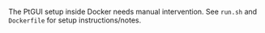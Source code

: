 The PtGUI setup inside Docker needs manual intervention. See `run.sh` and `Dockerfile` for setup instructions/notes.
